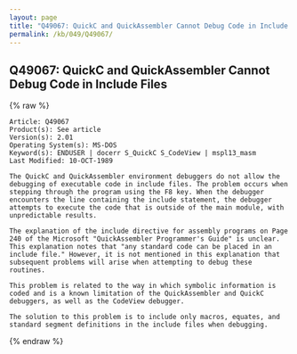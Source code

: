 ```yaml
---
layout: page
title: "Q49067: QuickC and QuickAssembler Cannot Debug Code in Include Files"
permalink: /kb/049/Q49067/
---
```


## Q49067: QuickC and QuickAssembler Cannot Debug Code in Include Files

{% raw %}

	Article: Q49067
	Product(s): See article
	Version(s): 2.01
	Operating System(s): MS-DOS
	Keyword(s): ENDUSER | docerr S_QuickC S_CodeView | mspl13_masm
	Last Modified: 10-OCT-1989
	
	The QuickC and QuickAssembler environment debuggers do not allow the
	debugging of executable code in include files. The problem occurs when
	stepping through the program using the F8 key. When the debugger
	encounters the line containing the include statement, the debugger
	attempts to execute the code that is outside of the main module, with
	unpredictable results.
	
	The explanation of the include directive for assembly programs on Page
	240 of the Microsoft "QuickAssembler Programmer's Guide" is unclear.
	This explanation notes that "any standard code can be placed in an
	include file." However, it is not mentioned in this explanation that
	subsequent problems will arise when attempting to debug these
	routines.
	
	This problem is related to the way in which symbolic information is
	coded and is a known limitation of the QuickAssembler and QuickC
	debuggers, as well as the CodeView debugger.
	
	The solution to this problem is to include only macros, equates, and
	standard segment definitions in the include files when debugging.

{% endraw %}
